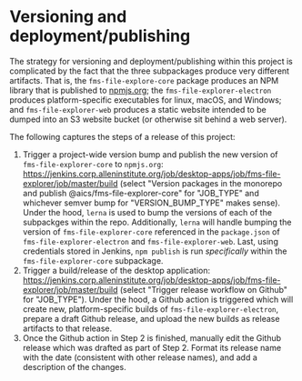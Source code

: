 Versioning and deployment/publishing
====================================

The strategy for versioning and deployment/publishing within this project is complicated by the fact that the three subpackages produce very different artifacts. That is, the `fms-file-explore-core` package produces an NPM library that is published to [npmjs.org](https://www.npmjs.com/package/@aics/fms-file-explorer-core); the `fms-file-explorer-electron` produces platform-specific executables for linux, macOS, and Windows; and `fms-file-explorer-web` produces a static website intended to be dumped into an S3 website bucket (or otherwise sit behind a web server).

The following captures the steps of a release of this project:

1. Trigger a project-wide version bump and publish the new version of `fms-file-explorer-core` to `npmjs.org`: https://jenkins.corp.alleninstitute.org/job/desktop-apps/job/fms-file-explorer/job/master/build (select "Version packages in the monorepo and publish @aics/fms-file-explorer-core" for "JOB_TYPE" and whichever semver bump for "VERSION_BUMP_TYPE" makes sense). Under the hood, `lerna` is used to bump the versions of each of the subpackges within the repo. Additionally, `lerna` will handle bumping the version of `fms-file-explorer-core` referenced in the `package.json` of `fms-file-explorer-electron` and `fms-file-explorer-web`. Last, using credentials stored in Jenkins, `npm publish` is run _specifically_ within the `fms-file-explorer-core` subpackage.
2. Trigger a build/release of the desktop application: https://jenkins.corp.alleninstitute.org/job/desktop-apps/job/fms-file-explorer/job/master/build (select "Trigger release workflow on Github" for "JOB_TYPE"). Under the hood, a Github action is triggered which will create new, platform-specific builds of `fms-file-explorer-electron`, prepare a draft Github release, and upload the new builds as release artifacts to that release.
3. Once the Github action in Step 2 is finished, manually edit the Github release which was drafted as part of Step 2. Format its release name with the date (consistent with other release names), and add a description of the changes.
